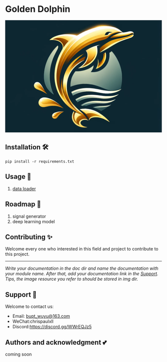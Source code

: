 # Golden Dolphin

!["golden Dolphin"](docs/assets/goldenDolphin.png)

## Installation 🛠
```
pip install -r requirements.txt
```
## Usage 🚀
1. [data loader](docs/dataLoader.md)  


## Roadmap 📝  

1. signal generator
2. deep learning model
## Contributing ✨  

Welcome every one who interested in this field and project to contribute to this project.  

---
*Write your documentation in the doc dir and name the documentation with your module name. After that, add your documentation link in the [Support](#support). Tips, the image resource you refer to should be stored in img dir.*
## Support 🤔
Welcome to contact us:
* Email: bupt_wuyu@163.com
* WeChat:chrispaulxll
* Discord:https://discord.gg/WWrEQJz5

## Authors and acknowledgment 💕
coming soon
